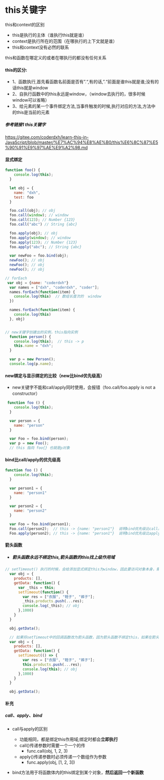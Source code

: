 # this关键字

this和context的区别

- this是执行的主体（谁执行this就是谁）
- context是执行所在的范围（在哪执行的上下文就是谁）
- this和context没有必然的联系



this和函数在哪定义的或者在哪执行的都没有任何关系

#### this的区分:

- 1、函数执行,首先看函数名前面是否有”.“,有的话,”.“前面是谁this就是谁;没有的话this就是window
- 2、自执行函数中的this永远是window，（window去执行的，很多时候window可以省略）
- 3、给元素的某一个事件绑定方法,当事件触发的时候,执行对应的方法,方法中的this是当前的元素



##### 参考链接1	this关键字

https://gitee.com/coderdxh/learn-this-in-JavaScript/blob/master/%E7%AC%94%E8%AE%B0/this%E6%8C%87%E5%90%91%E9%97%AE%E9%A2%98.md

#### 显式绑定

```javascript
function foo() {
    console.log(this);
  }

  let obj = {
    name: "dxh",
    test: foo
  }

  foo.call(obj); // obj
  foo.call(window); // window
  foo.call(123); // Number {123}
  foo.call("abc") // String {abc}

  foo.apply(obj); // obj
  foo.apply(window); // window
  foo.apply(123); // Number {123}
  foo.apply("abc"); // String {abc}

  var newFoo = foo.bind(obj);
  newFoo(); // obj
  newFoo(); // obj
  newFoo(); // obj

// forEach
 var obj = {name: "coderdxh"}
  var names = ["dxh", "coderdxh", "coder"];
  names.forEach(function(item) {
    console.log(this)  // 数组长度次的  window
  })

  names.forEach(function(item) {
    console.log(this)
  }, obj)


// new关键字创建出的实例，this指向实例
  function person() {
    console.log(this);  // this -> p
    this.name = "dxh";
  }

  var p = new Person();
  console.log(p.name);
```



#### new绑定与显示绑定的比较（new比bind优先级高）

- new关键字不能和call/apply同时使用，会报错（foo.call/foo.apply is not a constructor）

```javascript
 function foo () {
    console.log(this);
  }

  var person = {
    name: "person"
  }

  var Foo = foo.bind(person);
  var p = new Foo();
  // this 指向 foo{} 也就是p对象
```



#### bind比call/apply的优先级高

```javascript
function foo () {
    console.log(this);
  }

  var person1 = {
    name: "person1"
  }

  var person2 = {
    name: "person2"
  }

  var Foo = foo.bind(person1);
  Foo.call(person2);  // this -> {name: "person1"}  说明bind优先级比call高
  Foo.apply(person2); // this -> {name: "person1"}  说明bind优先级比apply高
```



#### 箭头函数

- ##### 箭头函数永远不绑定this,箭头函数的this找上级作用域

```javascript
// setTimeout() 执行的时候，会给添加显式绑定this为window，因此要访问对象本身，需要进行操作: var _this = this,setTimeout()中用_this访问对象本身
  var obj = {
    products: [],
    getData: function() {
      var _this = this;
      setTimeout(function() {
        var res = ["衣服", "鞋子", "裤子"];
        _this.products.push(...res);
        console.log(_this); // obj
      },1000)
    }
  }

  obj.getData();
```

```javascript
  // 如果将setTimeout中的回调函数改为箭头函数，因为箭头函数不绑定this，如果在箭头函数中使用this的话，就会沿着作用域链找其上级作用域中的this，在这里也就是getData函数中的this，指向obj
  var obj = {
    products: [],
    getData: function() {
      setTimeout(() => {
        var res = ["衣服", "鞋子", "裤子"];
        this.products.push(...res);
        console.log(this); // obj
      },1000)
    }
  }

  obj.getData();
```



#### 补充

##### call、apply、bind

- call与apply的区别
  - 功能相同，都是绑定this作用域;绑定时都会**立即执行**
  - call()传递参数时需要一个一个的传
    - func.call(obj, 1, 2, 3)
  - apply()传递参数时必须传递一个数组作为参数
    - func.apply(obj, [1, 2, 3])

- bind方法用于将函数体内的this绑定到某个对象，**然后返回一个新函数**